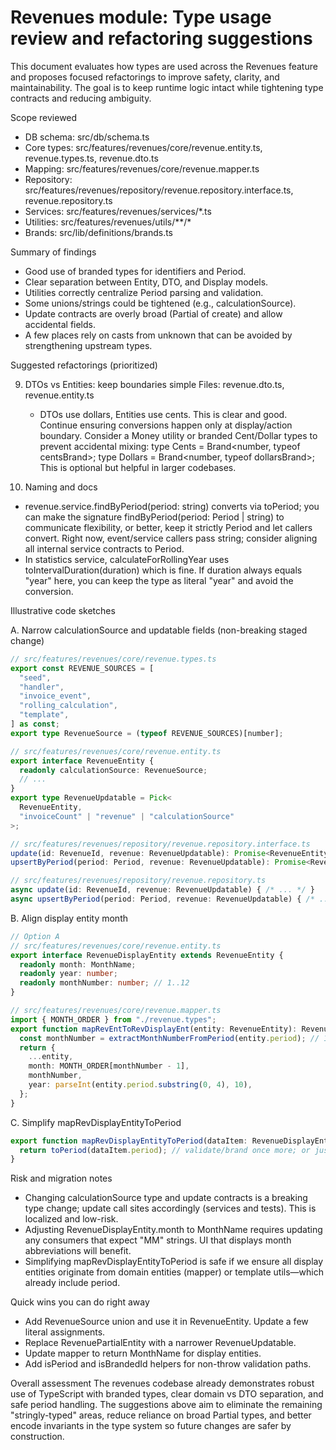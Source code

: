 # Revenues module: Type usage review and refactoring suggestions

This document evaluates how types are used across the Revenues feature and proposes focused refactorings to improve safety, clarity, and maintainability. The goal is to keep runtime logic intact while tightening type contracts and reducing ambiguity.

Scope reviewed
- DB schema: src/db/schema.ts
- Core types: src/features/revenues/core/revenue.entity.ts, revenue.types.ts, revenue.dto.ts
- Mapping: src/features/revenues/core/revenue.mapper.ts
- Repository: src/features/revenues/repository/revenue.repository.interface.ts, revenue.repository.ts
- Services: src/features/revenues/services/*.ts
- Utilities: src/features/revenues/utils/**/*
- Brands: src/lib/definitions/brands.ts

Summary of findings
- Good use of branded types for identifiers and Period.
- Clear separation between Entity, DTO, and Display models.
- Utilities correctly centralize Period parsing and validation.
- Some unions/strings could be tightened (e.g., calculationSource).
- Update contracts are overly broad (Partial of create) and allow accidental fields.
- A few places rely on casts from unknown that can be avoided by strengthening upstream types.

Suggested refactorings (prioritized)

9. DTOs vs Entities: keep boundaries simple
   Files: revenue.dto.ts, revenue.entity.ts
   - DTOs use dollars, Entities use cents. This is clear and good. Continue ensuring conversions happen only at display/action boundary. Consider a Money utility or branded Cent/Dollar types to prevent accidental mixing:
     type Cents = Brand<number, typeof centsBrand>;
     type Dollars = Brand<number, typeof dollarsBrand>;
     This is optional but helpful in larger codebases.

10. Naming and docs
   - revenue.service.findByPeriod(period: string) converts via toPeriod; you can make the signature findByPeriod(period: Period | string) to communicate flexibility, or better, keep it strictly Period and let callers convert. Right now, event/service callers pass string; consider aligning all internal service contracts to Period.
   - In statistics service, calculateForRollingYear uses toIntervalDuration(duration) which is fine. If duration always equals "year" here, you can keep the type as literal "year" and avoid the conversion.

Illustrative code sketches

A. Narrow calculationSource and updatable fields (non-breaking staged change)

```typescript
// src/features/revenues/core/revenue.types.ts
export const REVENUE_SOURCES = [
  "seed",
  "handler",
  "invoice_event",
  "rolling_calculation",
  "template",
] as const;
export type RevenueSource = (typeof REVENUE_SOURCES)[number];
```

```typescript
// src/features/revenues/core/revenue.entity.ts
export interface RevenueEntity {
  readonly calculationSource: RevenueSource;
  // ...
}
export type RevenueUpdatable = Pick<
  RevenueEntity,
  "invoiceCount" | "revenue" | "calculationSource"
>;
```

```typescript
// src/features/revenues/repository/revenue.repository.interface.ts
update(id: RevenueId, revenue: RevenueUpdatable): Promise<RevenueEntity>;
upsertByPeriod(period: Period, revenue: RevenueUpdatable): Promise<RevenueEntity>;
```

```typescript
// src/features/revenues/repository/revenue.repository.ts
async update(id: RevenueId, revenue: RevenueUpdatable) { /* ... */ }
async upsertByPeriod(period: Period, revenue: RevenueUpdatable) { /* ... */ }
```

B. Align display entity month

````typescript
// Option A
// src/features/revenues/core/revenue.entity.ts
export interface RevenueDisplayEntity extends RevenueEntity {
  readonly month: MonthName;
  readonly year: number;
  readonly monthNumber: number; // 1..12
}
````

```typescript
// src/features/revenues/core/revenue.mapper.ts
import { MONTH_ORDER } from "./revenue.types";
export function mapRevEntToRevDisplayEnt(entity: RevenueEntity): RevenueDisplayEntity {
  const monthNumber = extractMonthNumberFromPeriod(entity.period); // 1..12
  return {
    ...entity,
    month: MONTH_ORDER[monthNumber - 1],
    monthNumber,
    year: parseInt(entity.period.substring(0, 4), 10),
  };
}
```

C. Simplify mapRevDisplayEntityToPeriod

```typescript
export function mapRevDisplayEntityToPeriod(dataItem: RevenueDisplayEntity): Period {
  return toPeriod(dataItem.period); // validate/brand once more; or just return dataItem.period
}
```

Risk and migration notes
- Changing calculationSource type and update contracts is a breaking type change; update call sites accordingly (services and tests). This is localized and low-risk.
- Adjusting RevenueDisplayEntity.month to MonthName requires updating any consumers that expect "MM" strings. UI that displays month abbreviations will benefit.
- Simplifying mapRevDisplayEntityToPeriod is safe if we ensure all display entities originate from domain entities (mapper) or template utils—which already include period.

Quick wins you can do right away
- Add RevenueSource union and use it in RevenueEntity. Update a few literal assignments.
- Replace RevenuePartialEntity with a narrower RevenueUpdatable.
- Update mapper to return MonthName for display entities.
- Add isPeriod and isBrandedId helpers for non-throw validation paths.

Overall assessment
The revenues codebase already demonstrates robust use of TypeScript with branded types, clear domain vs DTO separation, and safe period handling. The suggestions above aim to eliminate the remaining "stringly-typed" areas, reduce reliance on broad Partial types, and better encode invariants in the type system so future changes are safer by construction.
